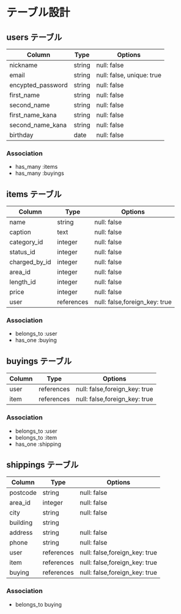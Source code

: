 # テーブル設計

## users テーブル

| Column            | Type   | Options                   |
| ----------------- | ------ | ------------------------- |
| nickname          | string | null: false               |
| email             | string | null: false, unique: true |
| encypted_password | string | null: false               |
| first_name        | string | null: false               |
| second_name       | string | null: false               |
| first_name_kana   | string | null: false               |
| second_name_kana  | string | null: false               |
| birthday          | date   | null: false               |

### Association

- has_many :items
- has_many :buyings

## items テーブル

| Column        | Type       | Options                       |
| ------------- | ---------- | ----------------------------- |
| name          | string     | null: false                   |
| caption       | text       | null: false                   |
| category_id   | integer    | null: false                   |
| status_id     | integer    | null: false                   |
| charged_by_id | integer    | null: false                   |
| area_id       | integer    | null: false                   |
| length_id     | integer    | null: false                   |
| price         | integer    | null: false                   |
| user          | references | null: false,foreign_key: true |

### Association

- belongs_to :user
- has_one :buying

## buyings テーブル

| Column | Type       | Options                       |
| ------ | ---------- | ----------------------------- |
| user   | references | null: false,foreign_key: true |
| item   | references | null: false,foreign_key: true |

### Association

- belongs_to :user
- belongs_to :item
- has_one :shipping

## shippings テーブル

| Column   | Type       | Options                       |
| -------- | ---------- | ----------------------------- |
| postcode | string     | null: false                   |
| area_id  | integer    | null: false                   |
| city     | string     | null: false                   |
| building | string     |                               |
| address  | string     | null: false                   |
| phone    | string     | null: false                   |
| user     | references | null: false,foreign_key: true |
| item     | references | null: false,foreign_key: true |
| buying   | references | null: false,foreign_key: true |

### Association

- belongs_to buying
